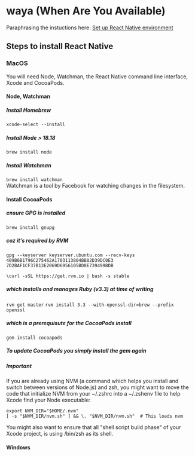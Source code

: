 # waya (When Are You Available)

Paraphrasing the instuctions here:
[Set up React Native environment](https://reactnative.dev/docs/set-up-your-environment)

## Steps to install React Native

### MacOS

You will need Node, Watchman, the React Native command line interface, Xcode and CocoaPods.

#### Node, Watchman

##### Install **Homebrew**

`xcode-select --install`

##### Install **Node > 18.18**

`brew install node`

##### Install **Watchman**

`brew install watchman`  
Watchman is a tool by Facebook for watching changes in the filesystem.


#### Install CocoaPods

##### ensure **GPG** is installed

`brew install gnupg`

##### coz it's required by **RVM**

`gpg --keyserver keyserver.ubuntu.com --recv-keys 409B6B1796C275462A1703113804BB82D39DC0E3 7D2BAF1CF37B13E2069D6956105BD0E739499BDB`

`\curl -sSL https://get.rvm.io | bash -s stable`

##### which installs and manages **Ruby** (v3.3) at time of writing
`rvm get master`
`rvm install 3.3 --with-openssl-dir=brew --prefix openssl`

##### which is a prerequisute for the **CocoaPods** install
`gem install cocoapods`
##### To update CocoaPods you simply install the gem again

##### Important
If you are already using NVM (a command which helps you install and switch between versions of Node.js) and zsh, you might want to move the code that initialize NVM from your ~/.zshrc into a ~/.zshenv file to help Xcode find your Node executable:

`export NVM_DIR="$HOME/.nvm"`  
`[ -s "$NVM_DIR/nvm.sh" ] && \. "$NVM_DIR/nvm.sh"  # This loads nvm`

You might also want to ensure that all "shell script build phase" of your Xcode project, is using /bin/zsh as its shell.


#### Windows
